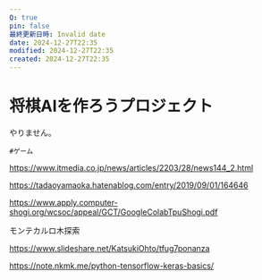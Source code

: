 ```yaml
---
Q: true
pin: false
最終更新日時: Invalid date
date: 2024-12-27T22:35
modified: 2024-12-27T22:35
created: 2024-12-27T22:35
---
```

# 将棋AIを作ろうプロジェクト

やりません。

`#ゲーム`

https://www.itmedia.co.jp/news/articles/2203/28/news144_2.html

https://tadaoyamaoka.hatenablog.com/entry/2019/09/01/164646

https://www.apply.computer-shogi.org/wcsoc/appeal/GCT/GoogleColabTpuShogi.pdf

モンテカルロ木探索

https://www.slideshare.net/KatsukiOhto/tfug7ponanza

https://note.nkmk.me/python-tensorflow-keras-basics/